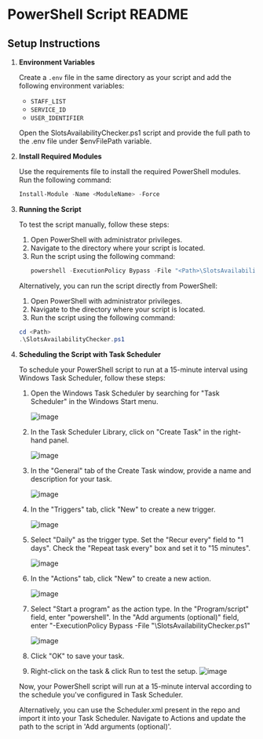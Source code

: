 # PowerShell Script README

## Setup Instructions

1. **Environment Variables**

   Create a `.env` file in the same directory as your script and add the following environment variables:
   - `STAFF_LIST`
   - `SERVICE_ID`
   - `USER_IDENTIFIER`

   Open the SlotsAvailabilityChecker.ps1 script and provide the full path to the .env file under $envFilePath variable.

2. **Install Required Modules**

   Use the requirements file to install the required PowerShell modules. Run the following command:
   ```powershell
   Install-Module -Name <ModuleName> -Force

3. **Running the Script**

   To test the script manually, follow these steps:
   1. Open PowerShell with administrator privileges.
   2. Navigate to the directory where your script is located.
   3. Run the script using the following command:
      ```powershell
      powershell -ExecutionPolicy Bypass -File "<Path>\SlotsAvailabilityChecker.ps1"

   Alternatively, you can run the script directly from PowerShell:
   1. Open PowerShell with administrator privileges.
   2. Navigate to the directory where your script is located.
   3. Run the script using the following command:
     ```powershell
     cd <Path>
     .\SlotsAvailabilityChecker.ps1

4. **Scheduling the Script with Task Scheduler**

   To schedule your PowerShell script to run at a 15-minute interval using Windows Task Scheduler, follow these steps:
   1. Open the Windows Task Scheduler by searching for "Task Scheduler" in the Windows Start menu.

      ![image](https://github.com/princetondcunha/SlotsAvailabilityChecker_PS/assets/103622011/a1ebdaf2-ac2a-469b-801b-c3a58014f497)
      
   2. In the Task Scheduler Library, click on "Create Task" in the right-hand panel.

      ![image](https://github.com/princetondcunha/SlotsAvailabilityChecker_PS/assets/103622011/cccc9fae-1804-4a74-9bec-764363f72c32)

   3. In the "General" tab of the Create Task window, provide a name and description for your task.
      
      ![image](https://github.com/princetondcunha/SlotsAvailabilityChecker_PS/assets/103622011/29147900-4fba-4002-aafb-43a03dacd58d)

   4. In the "Triggers" tab, click "New" to create a new trigger.

      ![image](https://github.com/princetondcunha/SlotsAvailabilityChecker_PS/assets/103622011/7c8b6828-a796-45e0-85c9-c06f46c14262)

   5. Select "Daily" as the trigger type. Set the "Recur every" field to "1 days". Check the "Repeat task every" box and set it to "15 minutes".
      
      ![image](https://github.com/princetondcunha/SlotsAvailabilityChecker_PS/assets/103622011/3e642577-429c-4b6e-a890-654623635dcf)

   6. In the "Actions" tab, click "New" to create a new action.
  
      ![image](https://github.com/princetondcunha/SlotsAvailabilityChecker_PS/assets/103622011/cbe09648-1edd-47b9-acd7-92599dc12b51)

   7. Select "Start a program" as the action type. In the "Program/script" field, enter "powershell". In the "Add arguments (optional)" field, enter "-ExecutionPolicy Bypass -File "<Path>\SlotsAvailabilityChecker.ps1" 

      ![image](https://github.com/princetondcunha/SlotsAvailabilityChecker_PS/assets/103622011/4045c5a9-0a94-4e7d-a250-010b8e682a21)

   8. Click "OK" to save your task.
   9. Right-click on the task & click Run to test the setup.
      ![image](https://github.com/princetondcunha/SlotsAvailabilityChecker_PS/assets/103622011/2b4f58db-8f06-4a35-9fe0-2ab4dc70774f)
      
   Now, your PowerShell script will run at a 15-minute interval according to the schedule you've configured in Task Scheduler.

   Alternatively, you can use the Scheduler.xml present in the repo and import it into your Task Scheduler. Navigate to Actions and update the path to the script in 'Add arguments (optional)'.
